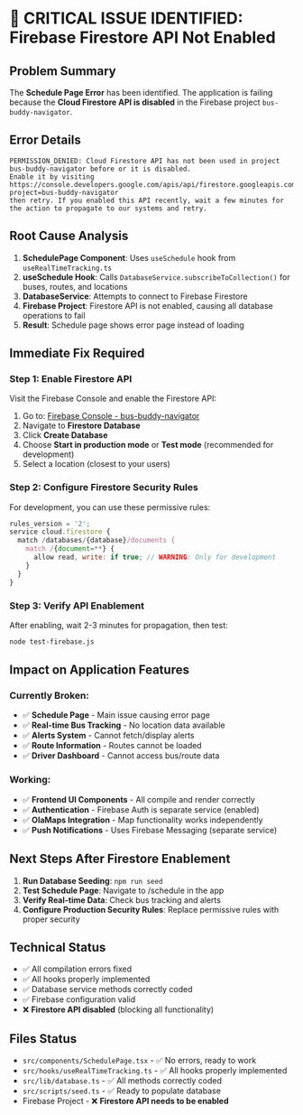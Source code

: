 # 🚨 CRITICAL ISSUE IDENTIFIED: Firebase Firestore API Not Enabled

## Problem Summary
The **Schedule Page Error** has been identified. The application is failing because the **Cloud Firestore API is disabled** in the Firebase project `bus-buddy-navigator`.

## Error Details
```
PERMISSION_DENIED: Cloud Firestore API has not been used in project bus-buddy-navigator before or it is disabled. 
Enable it by visiting https://console.developers.google.com/apis/api/firestore.googleapis.com/overview?project=bus-buddy-navigator 
then retry. If you enabled this API recently, wait a few minutes for the action to propagate to our systems and retry.
```

## Root Cause Analysis
1. **SchedulePage Component**: Uses `useSchedule` hook from `useRealTimeTracking.ts`
2. **useSchedule Hook**: Calls `DatabaseService.subscribeToCollection()` for buses, routes, and locations
3. **DatabaseService**: Attempts to connect to Firebase Firestore
4. **Firebase Project**: Firestore API is not enabled, causing all database operations to fail
5. **Result**: Schedule page shows error page instead of loading

## Immediate Fix Required

### Step 1: Enable Firestore API
Visit the Firebase Console and enable the Firestore API:
1. Go to: [Firebase Console - bus-buddy-navigator](https://console.firebase.google.com/project/bus-buddy-navigator)
2. Navigate to **Firestore Database**
3. Click **Create Database**
4. Choose **Start in production mode** or **Test mode** (recommended for development)
5. Select a location (closest to your users)

### Step 2: Configure Firestore Security Rules
For development, you can use these permissive rules:
```javascript
rules_version = '2';
service cloud.firestore {
  match /databases/{database}/documents {
    match /{document=**} {
      allow read, write: if true; // WARNING: Only for development
    }
  }
}
```

### Step 3: Verify API Enablement
After enabling, wait 2-3 minutes for propagation, then test:
```bash
node test-firebase.js
```

## Impact on Application Features

### Currently Broken:
- ✅ **Schedule Page** - Main issue causing error page
- ✅ **Real-time Bus Tracking** - No location data available
- ✅ **Alerts System** - Cannot fetch/display alerts
- ✅ **Route Information** - Routes cannot be loaded
- ✅ **Driver Dashboard** - Cannot access bus/route data

### Working:
- ✅ **Frontend UI Components** - All compile and render correctly
- ✅ **Authentication** - Firebase Auth is separate service (enabled)
- ✅ **OlaMaps Integration** - Map functionality works independently
- ✅ **Push Notifications** - Uses Firebase Messaging (separate service)

## Next Steps After Firestore Enablement

1. **Run Database Seeding**: `npm run seed`
2. **Test Schedule Page**: Navigate to /schedule in the app
3. **Verify Real-time Data**: Check bus tracking and alerts
4. **Configure Production Security Rules**: Replace permissive rules with proper security

## Technical Status
- ✅ All compilation errors fixed
- ✅ All hooks properly implemented
- ✅ Database service methods correctly coded
- ✅ Firebase configuration valid
- ❌ **Firestore API disabled** (blocking all functionality)

## Files Status
- `src/components/SchedulePage.tsx` - ✅ No errors, ready to work
- `src/hooks/useRealTimeTracking.ts` - ✅ All hooks properly implemented
- `src/lib/database.ts` - ✅ All methods correctly coded
- `src/scripts/seed.ts` - ✅ Ready to populate database
- Firebase Project - ❌ **Firestore API needs to be enabled**

